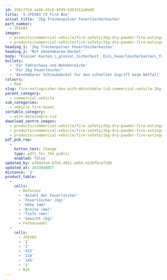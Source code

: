 ```yaml
---
id: 256c7f54-ad46-43c6-8fd9-b363311a0ed5
title: '1-JFEX03 CV Fire Box'
actual_title: '2kg Trockenpulver Feuerlöscherkasten'
part_number:
  - JFEX03
images:
  - products/commercial-vehicle/fire-safety/2kg-dry-powder-fire-extinguisher-box/images-lr/Product_Image_776x776_(518x518_focus_area)-JFEX03_01.jpg
  - products/commercial-vehicle/fire-safety/2kg-dry-powder-fire-extinguisher-box/images-lr/Product_Image_776x776_(518x518_focus_area)-JFEX03_02.jpg
heading_1: '2kg Trockenpulver Feuerlöscherkasten'
heading_2: 'Mit abnehmbarem Deckel'
body: "Kleiner Kasten,\_grosse\_Sicherheit. Ein\_Feuerlöscherkasten\_für\_2kg Löscher in\_Wohnbereichen\_und\_Fahrerhaus.\_"
bullets:
  - 'Für Fahrerhaus und Wohnbereiche'
  - 'Für 2kg Feuerlöscher'
  - 'Abnehmbarer Schraubdeckel für den schnellen Zugriff beim Notfall'
colours:
  - Red
slug: fire-extinguisher-box-with-detachable-lid-commercial-vehicle-2kg
parent_category:
  - commercial-vehicle
sub_categories:
  - vehicle-fire-boxes
sortable_category:
  - with-detachable-lid
download_centre_images:
  - products/commercial-vehicle/fire-safety/2kg-dry-powder-fire-extinguisher-box/images-hr/JFEX03_001.jpg
  - products/commercial-vehicle/fire-safety/2kg-dry-powder-fire-extinguisher-box/images-hr/JFEX03_002.jpg
  - products/commercial-vehicle/fire-safety/2kg-dry-powder-fire-extinguisher-box/images-hr/JFEX03_003.jpg
pdf_pub_rep:
  -
    button_text: Change
    type: pdfs_for_the_public
    enabled: false
updated_by: a76dafa4-b7b5-4911-ad55-421bfbcef2db
updated_at: 1633940857
distance: '3'
product_table:
  -
    cells:
      - Referenz
      - 'Anzahl der Feuerlöscher'
      - 'Feuerlöscher (kg)'
      - 'Höhe (mm)'
      - 'Breite (mm)'
      - 'Tiefe (mm)'
      - 'Gewicht (kg)'
      - Farbauswahl
  -
    cells:
      - JFEX03
      - '1'
      - '2'
      - '415'
      - '210'
      - '145'
      - '1'
      - Rot
---
```

